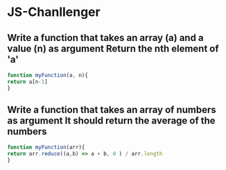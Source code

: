 

# JS-Chanllenger

##  Write a function that takes an array (a) and a value (n) as argument Return the nth element of 'a'

```jsx 
function myFunction(a, n){
return a[n-1]
}

```

## Write a function that takes an array of numbers as argument It should return the average of the numbers

```jsx 
function myFunction(arr){
return arr.reduce((a,b) => a + b, 0 ) / arr.length 
}

```
